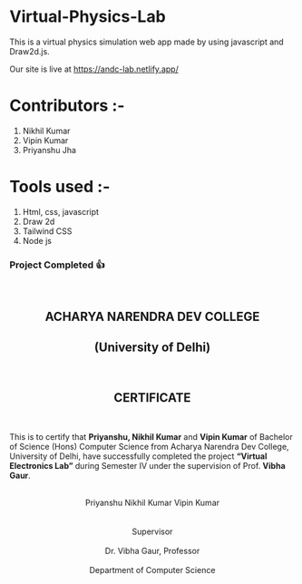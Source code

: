 # Virtual-Physics-Lab

This is a virtual physics simulation web app made by using javascript and Draw2d.js.

Our site is live at https://andc-lab.netlify.app/

# Contributors :-

<ol>
<li>Nikhil Kumar</li>
<li>Vipin Kumar</li>
<li>Priyanshu Jha</li>
</ol>

# Tools used :-

<ol>
<li>Html, css, javascript</li>
<li>Draw 2d</li>
<!-- <li>React.js</li> -->
<li>Tailwind CSS</li>
<li>Node js</li>
</ol>
<h3>Project Completed 👍</h3>

<br>

<center><h2>ACHARYA NARENDRA DEV COLLEGE</h2></center>
<center><h2>(University of Delhi)</h2></center>
<br>
<center><h2>CERTIFICATE</h2></center>
<br>
<p>This is to certify that <strong>Priyanshu, Nikhil Kumar</strong> and <strong>Vipin Kumar</strong> of Bachelor of Science (Hons)
Computer Science from Acharya Narendra Dev College, University of Delhi, have successfully
completed the project <strong>“Virtual Electronics Lab”</strong> during Semester IV under the supervision of Prof.
<strong>Vibha Gaur</strong>.</p>
  <br>
<center>Priyanshu Nikhil Kumar Vipin Kumar</center>
<br>
<br>

<center>Supervisor<center>
  <br>
<center>Dr. Vibha Gaur, Professor</center>
  <br>
<center>Department of Computer Science</center>
